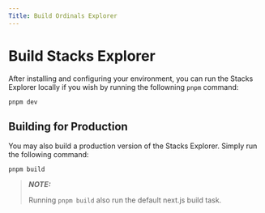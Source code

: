 ```yaml
---
Title: Build Ordinals Explorer
---
```


# Build Stacks Explorer

After installing and configuring your environment, you can run the Stacks Explorer locally if you wish by running the followning `pnpm` command:

`pnpm dev`

## Building for Production

You may also build a production version of the Stacks Explorer. Simply run the following command:

`pnpm build`

> **_NOTE:_**
>
> Running `pnpm build` also run the default next.js build task.
